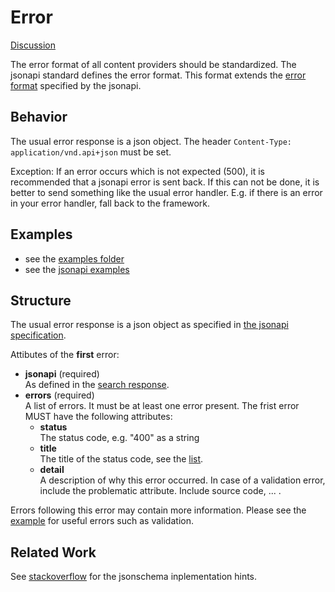 # Error

[Discussion](https://github.com/schul-cloud/resources-api-v1/issues/42)

The error format of all content providers should be standardized.
The jsonapi standard defines the error format.
This format extends the [error format][api] specified by the jsonapi.

## Behavior

The usual error response is a json object.
The header `Content-Type: application/vnd.api+json` must be set.

Exception:
If an error occurs which is not expected (500), it is recommended that a jsonapi error
is sent back.
If this can not be done, it is better to send something like the usual error handler.
E.g. if there is an error in your error handler, fall back to the framework.

## Examples

- see the [examples folder](examples)
- see the [jsonapi examples][api-ex]


## Structure

The usual error response is a json object as specified in [the jsonapi specification][api].

Attibutes of the **first** error:

- **jsonapi** (required)  
  As defined in the [search response][sr].
- **errors** (required)  
  A list of errors.
  It must be at least one error present.
  The frist error MUST have the following attributes:
  - **status**  
    The status code, e.g. "400" as a string
  - **title**  
    The title of the status code, see the [list](http://httpstatuses.com/).
  - **detail**  
    A description of why this error occurred.
    In case of a validation error, include the problematic attribute.
    Include source code, ... .

Errors following this error may contain more information.
Please see the [example][api-ex] for useful errors such as validation.

## Related Work
See [stackoverflow](http://stackoverflow.com/a/25637397/1320237) for the jsonschema inplementation hints.

[sr]: ../search-response/README.md
[api]: http://jsonapi.org/format/#errors
[api-ex]: http://jsonapi.org/examples/#error-objects
